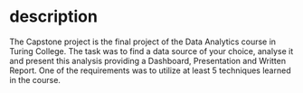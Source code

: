 # description
The Capstone project is the final project of the Data Analytics course in Turing College. 
The task was to find a data source of your choice, analyse it and present this analysis providing a Dashboard, Presentation and Written Report.
One of the requirements was to utilize at least 5 techniques learned in the course.

